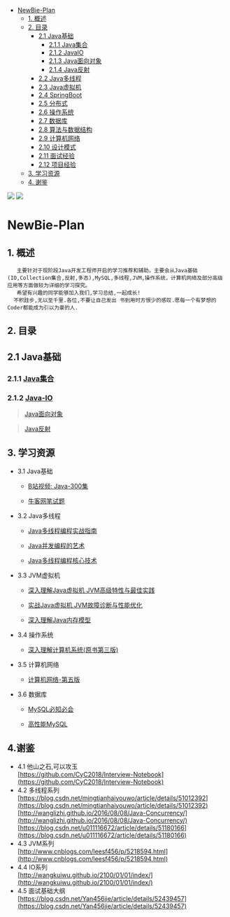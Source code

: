 <!-- GFM-TOC -->
* [NewBie-Plan](#NewBie-Plan)
    * [1. 概述](#1-概述)
    * [2. 目录](#2-目录)
      * [2.1 Java基础](#21-java基础)
        * [2.1.1 Java集合](#211-java集合)
        * [2.1.2 JavaIO](#212-javaio)
        * [2.1.3 Java面向对象](#213-java面向对象)
        * [2.1.4 Java反射](#214-java反射)
      * [2.2 Java多线程](#22-java多线程)
      * [2.3 Java虚拟机](#23-java虚拟机)
      * [2.4 SpringBoot](#24-springboot)
      * [2.5 分布式](#25-分布式)
      * [2.6 操作系统](#26-操作系统)
      * [2.7 数据库](#27-数据库)
      * [2.8 算法与数据结构](#28-算法与数据结构)
      * [2.9 计算机网络](#29-计算机网络)
      * [2.10 设计模式](#210-设计模式)
      * [2.11 面试经验](#211-面试经验)
      * [2.12 项目经验](#212-项目经验)
    * [3. 学习资源](#3-学习资源)
    * [4. 谢鉴](#4-谢鉴)
<!-- GFM-TOC -->
![](https://img.shields.io/badge/update-today-blue.svg) ![](https://img.shields.io/badge/gitbook-making-lightgrey.svg) 
# NewBie-Plan
## 1. 概述
```
   主要针对于现阶段Java开发工程师开启的学习推荐和辅助，主要会从Java基础(IO,Collection集合,反射,多态),MySQL,多线程,JVM,操作系统，计算机网络及部分高级应用等方面做较为详细的学习探究。
   希望有兴趣的同学能够加入我们,学习总结,一起成长!
  不积跬步,无以至千里.各位,不要让自己发出 书到用时方恨少的感叹.愿每一个有梦想的Coder都能成为引以为豪的人.
```
## 2. 目录
  
## 2.1 Java基础
### 2.1.1 [Java集合](https://github.com/553899811/NewBie-Plan/tree/master/Java%E5%9F%BA%E7%A1%80/Java-%E5%AE%B9%E5%99%A8)

### 2.1.2 [Java-IO](https://github.com/553899811/NewBie-Plan/tree/master/Java%E5%9F%BA%E7%A1%80/Java-IO)



> [Java面向对象](https://github.com/553899811/NewBie-Plan/tree/master/Java%E5%9F%BA%E7%A1%80/Java-%E9%9D%A2%E5%90%91%E5%AF%B9%E8%B1%A1)

> [Java反射]()


## 3. 学习资源
 - 3.1 Java基础</br>
    - [B站视频: Java-300集](https://www.bilibili.com/video/av6749471)</br>

    - [牛客网笔试题](https://www.nowcoder.com/intelligentTest)
 - 3.2 Java多线程</br>
    
    - [Java多线程编程实战指南]()
    
    - [Java并发编程的艺术]()
    
    - [Java多线程编程核心技术]()
 - 3.3 JVM虚拟机
  
    - [深入理解Java虚拟机 JVM高级特性与最佳实践]()
    
    - [实战Java虚拟机  JVM故障诊断与性能优化]()
     
    - [深入理解Java内存模型]()

 - 3.4 操作系统
 
   - [深入理解计算机系统(原书第三版)]()
    
 - 3.5 计算机网络
 
    - [计算机网络-第五版]()
 - 3.6 数据库
    
    - [MySQL必知必会]()
    
    - [高性能MySQL]()
 

## 4.谢鉴
  - 4.1 他山之石,可以攻玉</br>
   [https://github.com/CyC2018/Interview-Notebook](https://github.com/CyC2018/Interview-Notebook)
  - 4.2 多线程系列</br>
   [https://blog.csdn.net/mingtianhaiyouwo/article/details/51012392](https://blog.csdn.net/mingtianhaiyouwo/article/details/51012392)</br>
   [http://wanglizhi.github.io/2016/08/08/Java-Concurrency/](http://wanglizhi.github.io/2016/08/08/Java-Concurrency/)
   [https://blog.csdn.net/u011116672/article/details/51180166](https://blog.csdn.net/u011116672/article/details/51180166)
  - 4.3 JVM系列</br>
   [http://www.cnblogs.com/leesf456/p/5218594.html](http://www.cnblogs.com/leesf456/p/5218594.html)
  - 4.4 IO系列</br>
   [http://wangkuiwu.github.io/2100/01/01/index/](http://wangkuiwu.github.io/2100/01/01/index/)
  - 4.5 面试基础大纲</br>
   [https://blog.csdn.net/Yan456jie/article/details/52439457](https://blog.csdn.net/Yan456jie/article/details/52439457) 
